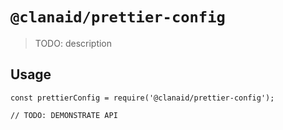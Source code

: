 # `@clanaid/prettier-config`

> TODO: description

## Usage

```
const prettierConfig = require('@clanaid/prettier-config');

// TODO: DEMONSTRATE API
```
